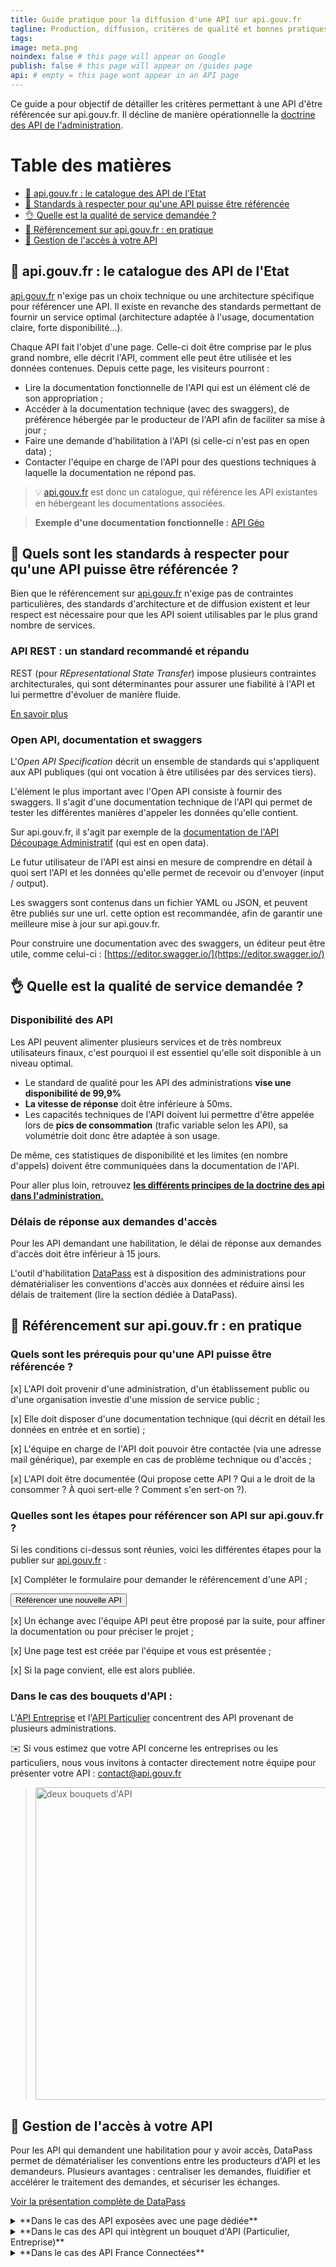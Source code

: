 ```yaml
---
title: Guide pratique pour la diffusion d'une API sur api.gouv.fr
tagline: Production, diffusion, critères de qualité et bonnes pratiques
tags:
image: meta.png
noindex: false # this page will appear on Google
publish: false # this page will appear on /guides page
api: # empty = this page wont appear in an API page
---
```


Ce guide a pour objectif de détailler les critères permettant à une API d'être référencée sur api.gouv.fr. Il décline de manière opérationnelle la [doctrine des API de l'administration](/guides/doctrine-api).

# Table des matières

- [📒 api.gouv.fr : le catalogue des API de l'Etat](#📒-api.gouv.fr-:-le-catalogue-des-api-de-l'etat)
- [📌 Standards à respecter pour qu'une API puisse être référencée](#📌-quels-sont-les-standards-a-respecter-pour-qu'une-api-puisse-etre-referencee-?)
- [👌 Quelle est la qualité de service demandée ?](#👌-quelle-est-la-qualite-de-service-demandee-?)
- [📡 Référencement sur api.gouv.fr : en pratique](#📡-referencement-sur-api.gouv.fr-:-en-pratique)
- [🔑 Gestion de l'accès à votre API](#🔑-gestion-de-l'acces-a-votre-api)

## 📒 api.gouv.fr : le catalogue des API de l'Etat

[api.gouv.fr](http://api.gouv.fr) n'exige pas un choix technique ou une architecture spécifique pour référencer une API. Il existe en revanche des standards permettant de fournir un service optimal (architecture adaptée à l'usage, documentation claire, forte disponibilité...).

Chaque API fait l'objet d'une page. Celle-ci doit être comprise par le plus grand nombre, elle décrit l'API, comment elle peut être utilisée et les données contenues. Depuis cette page, les visiteurs pourront :

- Lire la documentation fonctionnelle de l'API qui est un élément clé de son appropriation ;
- Accéder à la documentation technique (avec des swaggers), de préférence hébergée par le producteur de l'API afin de faciliter sa mise à jour ;
- Faire une demande d'habilitation à l'API (si celle-ci n'est pas en open data) ;
- Contacter l'équipe en charge de l'API pour des questions techniques à laquelle la documentation ne répond pas.

> 💡 [api.gouv.fr](http://api.gouv.fr) est donc un catalogue, qui référence les API existantes en hébergeant les documentations associées.

> **Exemple d'une documentation fonctionnelle :** [API Géo](/les-api/api-geo)

## 📌 Quels sont les standards à respecter pour qu'une API puisse être référencée ?

Bien que le référencement sur [api.gouv.fr](http://api.gouv.fr) n'exige pas de contraintes particulières, des standards d'architecture et de diffusion existent et leur respect est nécessaire pour que les API soient utilisables par le plus grand nombre de services.

### API REST : un standard recommandé et répandu

REST (pour _REpresentational State Transfer_) impose plusieurs contraintes architecturales, qui sont déterminantes pour assurer une fiabilité à l'API et lui permettre d'évoluer de manière fluide.

[En savoir plus](https://fr.wikipedia.org/wiki/Representational_state_transfer)

### Open API, documentation et swaggers

L'_Open API Specification_ décrit un ensemble de standards qui s'appliquent aux API publiques (qui ont vocation à être utilisées par des services tiers).

L'élément le plus important avec l'Open API consiste à fournir des swaggers. Il s'agit d'une documentation technique de l'API qui permet de tester les différentes manières d'appeler les données qu'elle contient.

Sur api.gouv.fr, il s'agit par exemple de la [documentation de l'API Découpage Administratif](https://api.gouv.fr/documentation/api-geo) (qui est en open data).

Le futur utilisateur de l'API est ainsi en mesure de comprendre en détail à quoi sert l'API et les données qu'elle permet de recevoir ou d'envoyer (input / output).

Les swaggers sont contenus dans un fichier YAML ou JSON, et peuvent être publiés sur une url. cette option est recommandée, afin de garantir une meilleure mise à jour sur api.gouv.fr.

Pour construire une documentation avec des swaggers, un éditeur peut être utile, comme celui-ci : [https://editor.swagger.io/](https://editor.swagger.io/)

## 👌 Quelle est la qualité de service demandée ?

### Disponibilité des API

Les API peuvent alimenter plusieurs services et de très nombreux utilisateurs finaux, c'est pourquoi il est essentiel qu'elle soit disponible à un niveau optimal.

- Le standard de qualité pour les API des administrations **vise une disponibilité de 99,9%**
- **La vitesse de réponse** doit être inférieure à 50ms.
- Les capacités techniques de l'API doivent lui permettre d'être appelée lors de **pics de consommation** (trafic variable selon les API), sa volumétrie doit donc être adaptée à son usage.

De même, ces statistiques de disponibilité et les limites (en nombre d'appels) doivent être communiquées dans la documentation de l'API.

Pour aller plus loin, retrouvez [**les différents principes de la doctrine des api dans l'administration.**](/guides/doctrine-api)

### Délais de réponse aux demandes d'accès

Pour les API demandant une habilitation, le délai de réponse aux demandes d'accès doit être inférieur à 15 jours.

L'outil d'habilitation [DataPass](https://beta.gouv.fr/startups/datapass.html) est à disposition des administrations pour dématérialiser les conventions d'accès aux données et réduire ainsi les délais de traitement (lire la section dédiée à DataPass).

## 📡 Référencement sur api.gouv.fr : en pratique

### Quels sont les prérequis pour qu'une API puisse être référencée ?

[x] L'API doit provenir d'une administration, d'un établissement public ou d'une organisation investie d'une mission de service public ;

[x] Elle doit disposer d'une documentation technique (qui décrit en détail les données en entrée et en sortie) ;

[x] L'équipe en charge de l'API doit pouvoir être contactée (via une adresse mail générique), par exemple en cas de problème technique ou d'accès ;

[x] L'API doit être documentée (Qui propose cette API ? Qui a le droit de la consommer ? À quoi sert-elle ? Comment s'en sert-on ?).

### Quelles sont les étapes pour référencer son API sur api.gouv.fr ?

Si les conditions ci-dessus sont réunies, voici les différentes étapes pour la publier sur [api.gouv.fr](http://api.gouv.fr) :

[x] Compléter le formulaire pour demander le référencement d'une API ;

<Button href="/nouvelle-api">Référencer une nouvelle API</Button>

[x] Un échange avec l'équipe API peut être proposé par la suite, pour affiner la documentation ou pour préciser le projet ;

[x] Une page test est créée par l'équipe et vous est présentée ;

[x] Si la page convient, elle est alors publiée.

### Dans le cas des bouquets d'API :

L'[API Entreprise](https://api.gouv.fr/les-api/api-entreprise) et l'[API Particulier](https://api.gouv.fr/les-api/api-particulier) concentrent des API provenant de plusieurs administrations.

✉️ Si vous estimez que votre API concerne les entreprises ou les particuliers, nous vous invitons à contacter directement notre équipe pour présenter votre API : [contact@api.gouv.fr](mailto:contact@api.gouv.fr)

> <img src="/images/guides/guide_diffusion_bouquet.png" alt= "deux bouquets d'API" style="width:500px"/>

## 🔑 Gestion de l'accès à votre API

Pour les API qui demandent une habilitation pour y avoir accès, DataPass permet de dématérialiser les conventions entre les producteurs d'API et les demandeurs. Plusieurs avantages : centraliser les demandes, fluidifier et accélérer le traitement des demandes, et sécuriser les échanges.

[Voir la présentation complète de DataPass](/resources/DataPass_presentation_produit.pdf)

<details>
  <summary>**Dans le cas des API exposées avec une page dédiée**</summary>

Pour les API qui ne sont pas intégrées aux bouquets API Particulier ou API Entreprise, et qui ne sont pas FranceConnectées, un formulaire DataPass dédié doit être créé.

DataPass propose un formulaire clé en main de demande d'habilitation à une API qu'il est possible de pré-remplir, pour faciliter la gestion des demandes.

   <details>
      <summary>Que peut-on paramétrer dans DataPass ?</summary>

#### Les modèles pré-remplis :

Si l'API est prévue pour des cas d'usages précis, il est possible de les lister. Ainsi, selon le cas d'usage sélectionné par le demandeur, le formulaire sera auto-complété avec :

- Le cadre juridique qui autorise le demandeur à utiliser l'API pour ce cas d'usage (un article disponible sur légifrance par exemple)
- Les données appelées (le demandeur peut cocher ou décocher les données concernées par son cas d'usage).

#### La présence ou non de certaines rubriques :

En fonction de l'API, certaines rubriques du formulaires (RGPD, volumétrie, cadre juridique) peuvent ne pas être indispensables. Le producteur de l'API peut choisir de les conserver ou de les supprimer.

   </details>

   <details>
      <summary>Quelles sont les étapes suivantes de la gestion des demandes ?  </summary>

Une fois que le formulaire DataPass est prêt, vous pourrez [le tester de bout en bout](https://github.com/betagouv/datapass#tester-datapass).
Et lorsque l'API est publiée et ouverte aux demandes, c'est au producteur de l'API de traiter les demandes d'accès.

Lorsqu'un formulaire est complété et envoyé par un demandeur, plusieurs personnes sont notifiées du côté du producteur de l'API :

- **les instructeurs** (les personnes qui pourront valider ou refuser les demandes) ;
- **les lecteurs** (les personnes qui pourront accéder aux demandes) ;
- **l'adresse mail générique de notification** ("vous avez reçu une nouvelle demande d'habilitation à l'API").

Une fois la demande consultée, l'instructeur a trois possibilités : valider la demande, refuser la demande, ou demander une modification.

> <img src="/images/guides/guide_diffusion_datapass.png" alt= "valider une demande" style="width:700px"/>

Lorsque la demande est validée, le demandeur reçoit un e-mail, qui lui indique également que les accès techniques (token) lui seront fournis prochainement.

DataPass permet de gérer les accès juridiques (les habilitations), mais il est aussi possible de le relier aux accès techniques, pour automatiser la distribution des tokens lorsqu'une demande est validée. Cela peut se faire grâce à l'API manager du producteur de l'API : cette étape pourra être abordée lors de la conception de votre formulaire DataPass.

---

   </details>

</details>

<details>
   <summary>**Dans le cas des API qui intègrent un bouquet d'API (Particulier, Entreprise)**</summary>

Si votre API intègre directement l'API Particulier ou l'API Entreprise, la DINUM se chargera de faire évoluer le formulaire DataPass de ces API, en y intégrant la possibilité de demander accès aux données de votre API.

C'est également la DINUM qui sera garante de la validation ou du refus des demandes d'accès à votre API, hormis les cas particuliers exigeant un avis de l'administration productrice de l'API.

---

</details>

<details>
   <summary>**Dans le cas des API France Connectées**</summary>

En plus des informations qui intègrent les formulaires DataPass, les API France Connectées nécessitent :

**Les périmètres de données (scopes) :**

[x] une liste de couples clé (key) / label (transmis à l'équipe FranceConnect pour afficher le bon label à l'utilisateur qui cherche à se connecter).
À titre d'exemple voici la [liste de scopes que nous avons définis avec la DGFiP](https://github.com/betagouv/signup-front/blob/master/src/pages/DgfipPages/api-impot-particulier-common.js#L155-L371)

[x] Par ailleurs, concernant les clés de scopes, nous vous invitons à vous conformer aux [recommandations OpenID Connect](https://openid.net/specs/openid-connect-core-1_0.html#AdditionalClaims) et [JWT](https://tools.ietf.org/html/draft-ietf-oauth-json-web-token-32#section-4.2) officielles, à savoir utiliser des « namespaced keys » par exemple en préfixant chacune de ces clés par un préfixe qui vous sera propre (ex: « dgfip* » dans le cas de la DGFiP). Nous ajoutons qu'il est préférable de n'utiliser que des lettres minuscules avec le caractère « * » en séparateur.

[x] Enfin, il est important de noter qu'à chaque validation dans DataPass, les périmètres contenus dans l'habilitation DataPass sont transmis dans l'espace partenaire FranceConnect. De cette façon, au moment de l'échange de données initié par l'utilisateur final, FranceConnect peut contrôler les périmètres qui sont demandés par le fournisseur de service.

</details>

